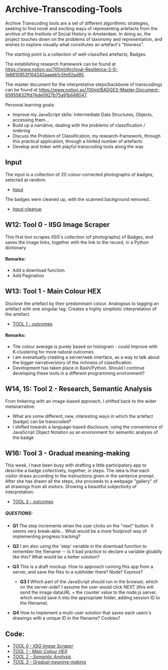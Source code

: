 # Archive-Transcoding-Tools
 
Archive Transcoding tools are a set of different algorithmic strategies, seeking to find novel and exciting ways of representing artefacts from the archive of the Institute of Social History in Amsterdam. In doing so, the project touches down on the problems of taxonomy and representation, and wishes to explore visually what constitutes an artefact's "thisness". 

The starting point is a collection of well-classified artefacts, Badges. 

The establishing research framework can be found at https://www.notion.so/700ml/Archival-Resilience-2-0-1e8810953f164242aaaeb1c5fe92ad95.

The master document for the interpretative steps/backbone of transcodings can be found at https://www.notion.so/700ml/BADGES-Master-Document-65955832ffd74de0927b75a91b648047.

Personal learning goals:
- Improve my JavaScript skills: Intermediate Data Structures, Objects, accessing them...
- Build up a narrative, dealing with the problems of classification / ordering
- Discuss the Problem of Classification, my research-framework, through this practical application, through a limited number of artefacts
- Develop and tinker with playful transcoding tools along the way

## Input
The input is a collection of 20 colour-corrected photographs of badges, selected at random. 
- [Input](https://drive.google.com/open?id=1k7vdxrWdUg5r0helB_yeT7051W1r1Ttc)

The badges were cleaned up, with the scanned background removed.. 
- [Input-cleanup](https://drive.google.com/open?id=16yaqBnfxsEB8Vx6aOMcAG-fH5-W0PCgq)

## W12: Tool 0 - IISG Image Scraper
This first tool scrapes IISG's collection (of photographs) of Badges, and saves the image links, together with the link to the record, in a Python dictionary. 

#### Remarks:
- Add a download function.
- Add Pagination

## W13: Tool 1 - Main Colour HEX
Disclose the artefact by their predominant colour. Analogous to tagging an artefact with one singular tag. Creates a highly simplistic interpretation of the artefact.
- [TOOL 1 - outcomes](https://drive.google.com/open?id=1sZFAJHxdTo6kFFht144gDHAQaPNzByss)

#### Remarks:
- The colour average is purely based on histogram - could improve with K-clustering for more natural outcomes.
- I am evenetually creating a server/web interface, as a way to talk about the bigger narrative/story of the richness of classification.
- Development has taken place in Bash/Python. Should I continue developing these tools in a different programming environment?

## W14, 15: Tool 2 - Research, Semantic Analysis

From tinkering with an image-based approach, I shifted back to the wider metanarrative:
- What are some different, new, interesting ways in which the artefact (badge) can be transcoded?
- I shifted towards a language-based disclosure, using the convenience of JavaScript Object Notation as an environment for semantic analysis of the badge

## W16: Tool 3 - Gradual meaning-making
This week, I have been busy with drafting a little participatory app to describe a badge collectively, together, in steps. The idea is that each visitor draws according to the instructions given in the sentence prompt. After she has drawn all the steps, she proceeds to a webpage "gallery" of all drawings from all visitors. Showing a beautiful subjectivity of interpretation.

- [TOOL 3 - outcomes](https://drive.google.com/open?id=1D3NgR8H-Lq1dKw4yQjneVOM9Vh9uHi0I)

##### QUESTIONS:
  * **Q1** The step increments when the user clicks on the "next" button. It seems very break-able... What would be a more foolproof way of implementing progress tracking?
  * **Q2** I am also using the 'step' variable in the download function to remember the filename -- Is it bad practice to declare a variable gloablly like this? What would be a better solution?
  * **Q3** This is a draft mockup. How to approach running this app from a server, and save the files to a subfolder there? Node? Express?
    * **Q3.1** Which part of the JavaScript should run in the browser, which on the server-side? I assume the user would click NEXT (this will send the image dataURL + the counter value to the node.js server, which would save it into the appropriate folder, adding session ID to the filename).

  * **Q4** How to implement a multi-user solution that saves each users's drawings with a unique ID in the filename? Cookies?

## Code:
- [*TOOL 0 - IISG Image Scraper*](https://github.com/dmnkvd/Archive-Transcoding-Tools/tree/master/tool_0-scraper)
- [*TOOL 1 - Main Colour HEX*](https://github.com/dmnkvd/Archive-Transcoding-Tools/tree/master/tool_1-HexCode)
- [*TOOL 2 - Semantic Analysis*](https://github.com/dmnkvd/Archive-Transcoding-Tools/tree/master/tool_2-Semantic-analysis)
- [*TOOL 3 - Gradual meaning-making*](https://github.com/dmnkvd/Archive-Transcoding-Tools/tree/master/tool_3-drawSteps)


